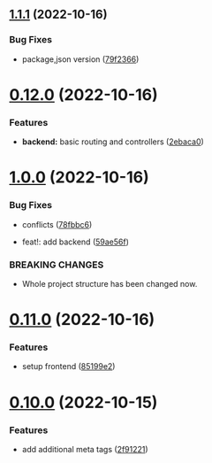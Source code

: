 ## [1.1.1](https://github.com/onesoft-sudo/tes-website/compare/v0.12.0...v1.1.1) (2022-10-16)


### Bug Fixes

* package,json version ([79f2366](https://github.com/onesoft-sudo/tes-website/commit/79f2366e6770a64edb66ae2e83869be296c3bcfa))



# [0.12.0](https://github.com/onesoft-sudo/tes-website/compare/v1.0.0...v0.12.0) (2022-10-16)


### Features

* **backend:** basic routing and controllers ([2ebaca0](https://github.com/onesoft-sudo/tes-website/commit/2ebaca06b3246941cd5abf48e0cd820321fe131f))



# [1.0.0](https://github.com/onesoft-sudo/tes-website/compare/v0.11.0...v1.0.0) (2022-10-16)


### Bug Fixes

* conflicts ([78fbbc6](https://github.com/onesoft-sudo/tes-website/commit/78fbbc67ea6ce7501a7a4beb4fe99106fe0a9302))


* feat!: add backend ([59ae56f](https://github.com/onesoft-sudo/tes-website/commit/59ae56f276dd3fe2ad7988ce2f03519a43b30e6b))


### BREAKING CHANGES

* Whole project structure has been changed now.



# [0.11.0](https://github.com/onesoft-sudo/tes-website/compare/v0.10.0...v0.11.0) (2022-10-16)


### Features

* setup frontend ([85199e2](https://github.com/onesoft-sudo/tes-website/commit/85199e28b682d5525ee9b4dd9738ac7fec45ab70))



# [0.10.0](https://github.com/onesoft-sudo/tes-website/compare/v0.9.0...v0.10.0) (2022-10-15)


### Features

* add additional meta tags ([2f91221](https://github.com/onesoft-sudo/tes-website/commit/2f91221d5ef053c0084af406c5cfe685dec2bb6a))



